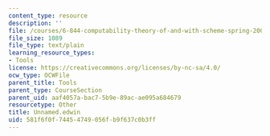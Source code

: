 ```yaml
---
content_type: resource
description: ''
file: /courses/6-844-computability-theory-of-and-with-scheme-spring-2003/581f6f0f74454749056fb9f637c0b3ff_Unnamed.edwin
file_size: 1089
file_type: text/plain
learning_resource_types:
- Tools
license: https://creativecommons.org/licenses/by-nc-sa/4.0/
ocw_type: OCWFile
parent_title: Tools
parent_type: CourseSection
parent_uid: aaf4057a-bac7-5b9e-89ac-ae095a684679
resourcetype: Other
title: Unnamed.edwin
uid: 581f6f0f-7445-4749-056f-b9f637c0b3ff
---
```

